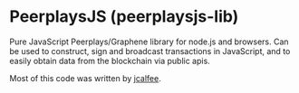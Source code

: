 # PeerplaysJS (peerplaysjs-lib)

Pure JavaScript Peerplays/Graphene library for node.js and browsers. Can be used to construct, sign and broadcast transactions in JavaScript, and to easily obtain data from the blockchain via public apis.

Most of this code was written by [jcalfee](https://github.com/jcalfee).
